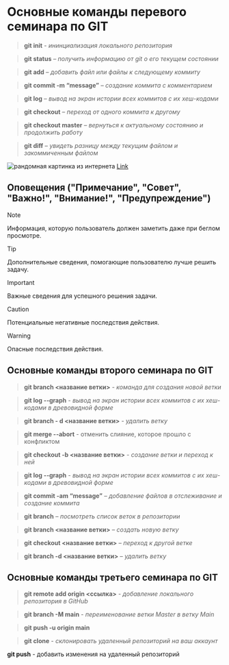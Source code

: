 # Основные команды перевого семинара по GIT

> **git init** - *ининциализация локального репозитория*

>**git status** – *получить информацию от git о его текущем состоянии*

>**git add** – *добавить файл или файлы к следующему коммиту*

>**git commit -m “message”** – *cоздание коммита с комментарием*

>**git log** – *вывод на экран истории всех коммитов с их хеш-кодами*

>**git checkout** – *переход от одного коммита к другому*

>**git checkout master** – *вернуться к актуальному состоянию и продолжить работу*

>**git diff** – *увидеть разницу между текущим файлом и закоммиченным файлом*

![рандомная картинка из интернета](https://mobimg.b-cdn.net/v3/fetch/80/807548893d3c824877406205a7aed13c.jpeg)
[Link](https://gb.ru)

## Оповещения ("Примечание", "Совет", "Важно!", "Внимание!", "Предупреждение")

> [!NOTE]
> Информация, которую пользователь должен заметить даже при беглом просмотре.

> [!TIP]
> Дополнительные сведения, помогающие пользователю лучше решить задачу.

> [!IMPORTANT]
> Важные сведения для успешного решения задачи.

> [!CAUTION]
> Потенциальные негативные последствия действия.

> [!WARNING]
> Опасные последствия действия.

## Основные команды второго семинара по GIT

> **git branch <название ветки>** - *команда для создания новой ветки*

> **git log --graph** - *вывод на экран истории всех коммитов с их хеш-кодами в древовидной форме*

> **git branch - d <название ветки>** - *удалить ветку*

>**git merge --abort** - отменить слияние, которое прошло с конфликтом

>**git checkout  -b <название ветки>** - *создание ветки и переход к ней*

>**git log --graph** - *вывод на экран истории всех коммитов с их хеш-кодами в древовидной форме*

>**git commit -am “message”** – *добавление файлов в отслеживание и создание коммита*

>**git branch** – *посмотреть список веток в репозитории*

>**git branch <название ветки>** – *создать новую ветку*

>**git checkout <название ветки>** – *переход к другой ветке*

>**git branch -d <название ветки>** – *удалить ветку*

## Основные команды третьего семинара по GIT

>**git remote add origin <ссылка>** - *добавление локального репозитория в GitHub*

>**git branch -M main** - *переименование ветки Master в ветку Main*

>**git push -u origin main** 

>**git clone** - *склонировать удаленный репозиторий на ваш аккаунт*

**git push** - добавить изменения на удаленный репозиторий